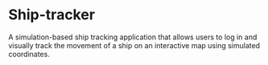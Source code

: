 ﻿# Ship-tracker
 
A simulation-based ship tracking application that allows users to log in and visually track the movement of a ship on an interactive map using simulated coordinates.
